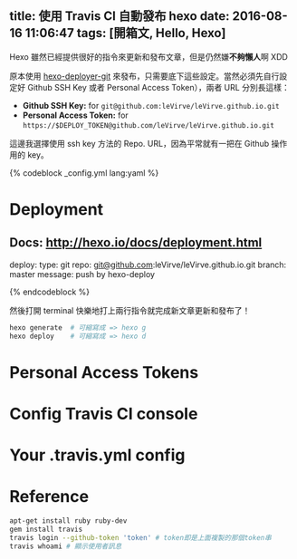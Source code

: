 title: 使用 Travis CI 自動發布 hexo
date: 2016-08-16 11:06:47
tags: [開箱文, Hello, Hexo]
---

Hexo 雖然已經提供很好的指令來更新和發布文章，但是仍然嫌**不夠懶人**啊 XDD

原本使用 [hexo-deployer-git](https://github.com/hexojs/hexo-deployer-git) 來發布，只需要底下這些設定。當然必須先自行設定好 Github SSH Key 或者 Personal Access Token），兩者 URL 分別長這樣：
- **Github SSH Key:** for `git@github.com:leVirve/leVirve.github.io.git`
- **Personal Access Token:** for `https://$DEPLOY_TOKEN@github.com/leVirve/leVirve.github.io.git`

這邊我選擇使用 ssh key 方法的 Repo. URL，因為平常就有一把在 Github 操作用的 key。

{% codeblock _config.yml lang:yaml %}
# Deployment
## Docs: http://hexo.io/docs/deployment.html

deploy:
  type: git
  repo: git@github.com:leVirve/leVirve.github.io.git
  branch: master
  message: push by hexo-deploy

{% endcodeblock %}

然後打開 terminal 快樂地打上兩行指令就完成新文章更新和發布了！

```bash
hexo generate  # 可縮寫成 => hexo g
hexo deploy    # 可縮寫成 => hexo d
```

<!--more-->

# Personal Access Tokens
# Config Travis CI console
# Your .travis.yml config
# Reference

```bash
apt-get install ruby ruby-dev
gem install travis
travis login --github-token 'token' # token即是上面複製的那個token串
travis whoami # 顯示使用者訊息
```